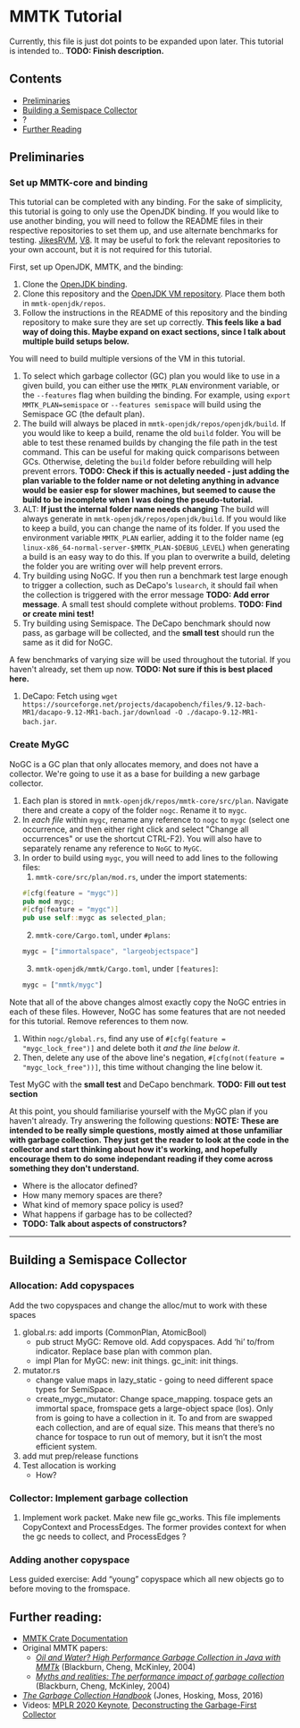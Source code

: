 # MMTK Tutorial
Currently, this file is just dot points to be expanded upon later.
This tutorial is intended to.. **TODO: Finish description.**

## Contents
* [Preliminaries](#preliminaries)
* [Building a Semispace Collector](#building-a-semispace-collector)
* ?
* [Further Reading](#further-reading)

## Preliminaries
### Set up MMTK-core and binding
This tutorial can be completed with any binding. For the sake of simplicity, this tutorial is going to only use the OpenJDK binding. If you would like to use another binding, you will need to  follow the README files in their respective repositories to set them up, and use alternate benchmarks for testing. [JikesRVM](https://github.com/mmtk/mmtk-jikesrvm), [V8](https://github.com/mmtk/mmtk-v8). It may be useful to fork the relevant repositories to your own account, but it is not required for this tutorial.

First, set up OpenJDK, MMTK, and the binding:
1. Clone the [OpenJDK binding](https://github.com/mmtk/mmtk-openjdk).
2. Clone this repository and the [OpenJDK VM repository](https://github.com/mmtk/openjdk). Place them both in `mmtk-openjdk/repos`.
4. Follow the instructions in the README of this repository and the binding repository to make sure they are set up correctly. **This feels like a bad way of doing this. Maybe expand on exact sections, since I talk about multiple build setups below.**


You will need to build multiple versions of the VM in this tutorial. 
1. To select which garbage collector (GC) plan you would like to use in a given build, you can either use the `MMTK_PLAN` environment variable, or the `--features` flag when building the binding. For example, using `export MMTK_PLAN=semispace` or `--features semispace` will build using the Semispace GC (the default plan). 
2. The build will always be placed in `mmtk-openjdk/repos/openjdk/build`. If you would like to keep a build, rename the old `build` folder. You will be able to test these renamed builds by changing the file path in the test command. This can be useful for making quick comparisons between GCs. Otherwise, deleting the `build` folder before rebuilding will help prevent errors. **TODO: Check if this is actually needed - just adding the plan variable to the folder name or not deleting anything in advance would be easier esp for slower machines, but seemed to cause the build to be incomplete when I was doing the pseudo-tutorial.**
2. ALT: **If just the internal folder name needs changing** The build will always generate in `mmtk-openjdk/repos/openjdk/build`. If you would like to keep a build, you can change the name of its folder. If you used the environment variable `MMTK_PLAN` earlier, adding it to the folder name (eg `linux-x86_64-normal-server-$MMTK_PLAN-$DEBUG_LEVEL`) when generating a build is an easy way to do this. If you plan to overwrite a build, deleting the folder you are writing over will help prevent errors.
3. Try building using NoGC. If you then run a benchmark test large enough to trigger a collection, such as DeCapo's `lusearch`, it should fail when the collection is triggered with the error message **TODO: Add error message**. A small test should complete without problems. **TODO: Find or create mini test!**
4. Try building using Semispace. The DeCapo benchmark should now pass, as garbage will be collected, and the **small test** should run the same as it did for NoGC.

A few benchmarks of varying size will be used throughout the tutorial. If you haven't already, set them up now. **TODO: Not sure if this is best placed here.**
1. DeCapo: Fetch using `wget https://sourceforge.net/projects/dacapobench/files/9.12-bach-MR1/dacapo-9.12-MR1-bach.jar/download -O ./dacapo-9.12-MR1-bach.jar`.

### Create MyGC
NoGC is a GC plan that only allocates memory, and does not have a collector. We're going to use it as a base for building a new garbage collector.
1. Each plan is stored in `mmtk-openjdk/repos/mmtk-core/src/plan`. Navigate there and create a copy of the folder `nogc`. Rename it to `mygc`.
2. In *each file* within `mygc`, rename any reference to `nogc` to `mygc` (select one occurrence, and then either right click and select "Change all occurrences" or use the shortcut CTRL-F2). You will also have to separately rename any reference to `NoGC` to `MyGC`. 
3. In order to build using `mygc`, you will need to add lines to the following files:
    1. `mmtk-core/src/plan/mod.rs`, under the import statements:
    ```rust
    #[cfg(feature = "mygc")]
    pub mod mygc;
    #[cfg(feature = "mygc")]
    pub use self::mygc as selected_plan;
    ```
    2. `mmtk-core/Cargo.toml`, under `#plans`: 
    ```rust
    mygc = ["immortalspace", "largeobjectspace"]
    ```
    3. `mmtk-openjdk/mmtk/Cargo.toml`, under `[features]`: 
    ```rust 
    mygc = ["mmtk/mygc"] 
    ```
    
Note that all of the above changes almost exactly copy the NoGC entries in each of these files. However, NoGC has some features that are not needed for this tutorial. Remove references to them now. 
1. Within `nogc/global.rs`, find any use of `#[cfg(feature = "mygc_lock_free")]` and delete both it *and the line below it*.
2. Then, delete any use of the above line's negation, `#[cfg(not(feature = "mygc_lock_free"))]`, this time without changing the line below it.

Test MyGC with the **small test** and DeCapo benchmark. **TODO: Fill out test section**

At this point, you should familiarise yourself with the MyGC plan if you haven't already. Try answering the following questions:
**NOTE: These are intended to be really simple questions, mostly aimed at those unfamiliar with garbage collection. They just get the reader to look at the code in the collector and start thinking about how it's working, and hopefully encourage them to do some independant reading if they come across something they don't understand.**
   * Where is the allocator defined?
   * How many memory spaces are there?
   * What kind of memory space policy is used?
   * What happens if garbage has to be collected?
   * **TODO: Talk about aspects of constructors?**
   
   
***
## Building a Semispace Collector
### Allocation: Add copyspaces
Add the two copyspaces and change the alloc/mut to work with these spaces
1. global.rs: add imports (CommonPlan, AtomicBool)
   * pub struct MyGC: Remove old. Add copyspaces. Add ‘hi’ to/from indicator. Replace base plan with common plan.
   * impl Plan for MyGC: new: init things. gc_init: init things.
2. mutator.rs
   * change value maps in lazy_static - going to need different space types for SemiSpace. 
   * create_mygc_mutator: Change space_mapping. tospace gets an immortal space, fromspace gets a large-object space (los). Only from is going to have a collection in it. To and from are swapped each collection, and are of equal size. This means that there’s no chance for tospace to run out of memory, but it isn’t the most efficient system.
3. add mut prep/release functions
4. Test allocation is working
   * How?
### Collector: Implement garbage collection
1. Implement work packet. Make new file gc_works. This file implements CopyContext and ProcessEdges. The former provides context for when the gc needs to collect, and ProcessEdges ?
### Adding another copyspace
Less guided exercise: Add “young” copyspace which all new objects go to before moving to the fromspace. 

## Further reading: 
- [MMTK Crate Documentation](https://www.mmtk.io/mmtk-core/mmtk/index.html)
- Original MMTK papers:
  - [*Oil and Water? High Performance Garbage Collection in Java with MMTk*](https://www.mmtk.io/assets/pubs/mmtk-icse-2004.pdf) (Blackburn, Cheng, McKinley, 2004)
  - [*Myths and realities: The performance impact of garbage collection*](https://www.mmtk.io/assets/pubs/mmtk-sigmetrics-2004.pdf) (Blackburn, Cheng, McKinley, 2004)
- [*The Garbage Collection Handbook*](https://learning.oreilly.com/library/view/the-garbage-collection/9781315388007) (Jones, Hosking, Moss, 2016)
- Videos: [MPLR 2020 Keynote](https://www.youtube.com/watch?v=3L6XEVaYAmU), [Deconstructing the Garbage-First Collector](https://www.youtube.com/watch?v=MAk6RdApGLs)
